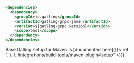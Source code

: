 ```xml
<dependencies>
  <dependency>
    <groupId>io.gatling</groupId>
    <artifactId>gatling-grpc-java</artifactId>
    <version>${gatling-grpc.version}</version>
    <scope>test</scope>
  </dependency>
</dependencies>
```

Base Gatling setup for Maven is [documented here]({{< ref "../../../integrations/build-tools/maven-plugin#setup" >}}).

